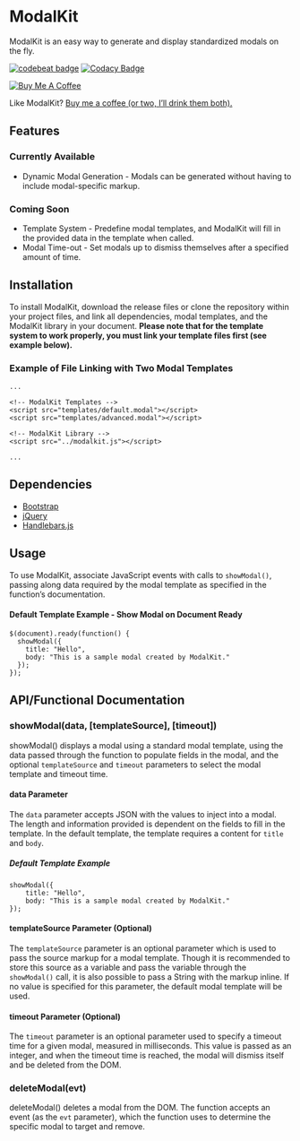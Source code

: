 # ModalKit
ModalKit is an easy way to generate and display standardized modals on the fly.

[![codebeat badge](https://codebeat.co/badges/e15f40b3-ab65-45cf-91ce-e77a0b2bc909)](https://codebeat.co/projects/github-com-darkroastcreative-modalkit-master) [![Codacy Badge](https://api.codacy.com/project/badge/Grade/372addf7f08a4cb1b05cb50fdc153ce7)](https://www.codacy.com/app/david_46/ModalKit?utm_source=github.com&amp;utm_medium=referral&amp;utm_content=darkroastcreative/ModalKit&amp;utm_campaign=Badge_Grade)

[![Buy Me A Coffee](http://darkroastcreative.co/wp-content/uploads/2017/09/DRC_Buy-Me-A-Coffee_Button.png)](https://ko-fi.com/A1263BPJ)

Like ModalKit? [Buy me a coffee (or two, I’ll drink them both).](https://ko-fi.com/A1263BPJ)

## Features
### Currently Available
* Dynamic Modal Generation - Modals can be generated without having to include modal-specific markup.

### Coming Soon
* Template System - Predefine modal templates, and ModalKit will fill in the provided data in the template when called.
* Modal Time-out - Set modals up to dismiss themselves after a specified amount of time.

## Installation
To install ModalKit, download the release files or clone the repository within your project files, and link all dependencies, modal templates, and the ModalKit library in your document. **Please note that for the template system to work properly, you must link your template files first (see example below).**
### Example of File Linking with Two Modal Templates
```
...

<!-- ModalKit Templates -->
<script src="templates/default.modal"></script>
<script src="templates/advanced.modal"></script>

<!-- ModalKit Library -->
<script src="../modalkit.js"></script>

...
```

## Dependencies
* [Bootstrap](http://getbootstrap.com/)
* [jQuery](https://jquery.com/)
* [Handlebars.js](http://handlebarsjs.com/)

## Usage
To use ModalKit, associate JavaScript events with calls to `showModal()`, passing along data required by the modal template as specified in the function’s documentation.

#### Default Template Example - Show Modal on Document Ready
```
$(document).ready(function() {
  showModal({
    title: "Hello",
    body: "This is a sample modal created by ModalKit."
  });
});
```

## API/Functional Documentation
### showModal(data, [templateSource], [timeout])
showModal() displays a modal using a standard modal template, using the data passed through the function to populate fields in the modal, and the optional `templateSource` and `timeout` parameters to select the modal template and timeout time.

#### data Parameter
The `data` parameter accepts JSON with the values to inject into a modal. The length and information provided is dependent on the fields to fill in the template. In the default template, the template requires a content for `title` and `body`.
##### Default Template Example
```
showModal({
	title: "Hello",
	body: "This is a sample modal created by ModalKit."
});
```

#### templateSource Parameter (Optional)
The `templateSource` parameter is an optional parameter which is used to pass the source markup for a modal template. Though it is recommended to store this source as a variable and pass the variable through the `showModal()` call, it is also possible to pass a String with the markup inline. If no value is specified for this parameter, the default modal template will be used.

#### timeout Parameter (Optional)
The `timeout` parameter is an optional parameter used to specify a timeout time for a given modal, measured in milliseconds. This value is passed as an integer, and when the timeout time is reached, the modal will dismiss itself and be deleted from the DOM.

### deleteModal(evt)
deleteModal() deletes a modal from the DOM. The function accepts an event (as the `evt` parameter), which the function uses to determine the specific modal to target and remove.
